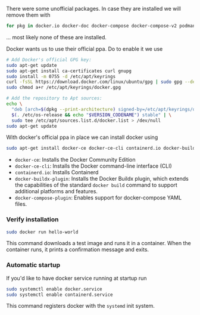 
There were some unofficial packages. In case they are installed we will remove them with
```sh
for pkg in docker.io docker-doc docker-compose docker-compose-v2 podman-docker containerd runc; do sudo apt-get remove $pkg; done
```
... most likely none of these are installed.

Docker wants us to use their official ppa.  Do to enable it we use
```sh
# Add Docker's official GPG key:
sudo apt-get update
sudo apt-get install ca-certificates curl gnupg
sudo install -m 0755 -d /etc/apt/keyrings
curl -fsSL https://download.docker.com/linux/ubuntu/gpg | sudo gpg --dearmor -o /etc/apt/keyrings/docker.gpg
sudo chmod a+r /etc/apt/keyrings/docker.gpg

# Add the repository to Apt sources:
echo \
  "deb [arch=$(dpkg --print-architecture) signed-by=/etc/apt/keyrings/docker.gpg] https://download.docker.com/linux/ubuntu \
  $(. /etc/os-release && echo "$VERSION_CODENAME") stable" | \
  sudo tee /etc/apt/sources.list.d/docker.list > /dev/null
sudo apt-get update
```

With docker's official ppa in place we can install docker using
```sh
sudo apt-get install docker-ce docker-ce-cli containerd.io docker-buildx-plugin docker-compose-plugin
```

- `docker-ce`: Installs the Docker Community Edition
- `docker-ce-cli`: Installs the Docker command-line interface (CLI)
- `containerd.io`: Installs Containerd
- `docker-buildx-plugin`: Installs the Docker Buildx plugin, which extends the capabilities of the standard `docker build` command to support additional platforms and features.
- `docker-compose-plugin`: Enables support for docker-compose YAML files.

### Verify installation
```sh
sudo docker run hello-world
```
This command downloads a test image and runs it in a container. When the container runs, it prints a confirmation message and exits.

### Automatic startup
If you'd like to have docker service running at startup run
```sh
sudo systemctl enable docker.service
sudo systemctl enable containerd.service
```
This command registers docker with the `systemd` init system.
